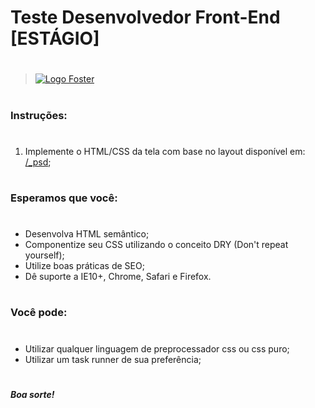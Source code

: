 # **Teste Desenvolvedor Front-End [ESTÁGIO]**  
#
#
> [![Logo Foster](http://www.foster.com.br/images/logo-foster-home.png)](http://www.foster.com.br/)
#
#
### Instruções:
#
1. Implemente o HTML/CSS da tela com base no layout disponível em: [/_psd](/_psd);
#
#
### Esperamos que você:
#
* Desenvolva HTML semântico;
* Componentize seu CSS utilizando o conceito DRY (Don't repeat yourself);
* Utilize boas práticas de SEO;
* Dê suporte a IE10+, Chrome, Safari e Firefox.
#
#
### Você pode:
#
* Utilizar qualquer linguagem de preprocessador css ou css puro;
* Utilizar um task runner de sua preferência;
#
#
##### **Boa sorte!**
